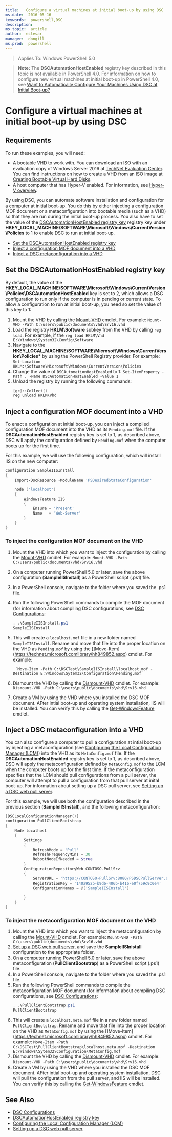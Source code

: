 ```yaml
---
title:   Configure a virtual machines at initial boot-up by using DSC
ms.date:  2016-05-16
keywords:  powershell,DSC
description:  
ms.topic:  article
author:  eslesar
manager:  dongill
ms.prod:  powershell
---
```


>Applies To: Windows PowerShell 5.0

>**Note:** The **DSCAutomationHostEnabled** registry key described in this topic is not available in PowerShell 4.0. For information on how to configure new virtual machines
>at initial boot-up in PowerShell 4.0, see 
>[Want to Automatically Configure Your Machines Using DSC at Initial Boot-up?](https://blogs.msdn.microsoft.com/powershell/2014/02/28/want-to-automatically-configure-your-machines-using-dsc-at-initial-boot-up/)

# Configure a virtual machines at initial boot-up by using DSC

## Requirements

To run these examples, you will need:

- A bootable VHD to work with. You can download an ISO with an evaluation copy of Windows Server 2016 at
    [TechNet Evaluation Center](https://www.microsoft.com/en-us/evalcenter/evaluate-windows-server-2016). You can find instructions on how to create a VHD
    from an ISO image at [Creating Bootable Virtual Hard Disks](https://technet.microsoft.com/en-us/library/gg318049.aspx).
- A host computer that has Hyper-V enabled. For information, see [Hyper-V overview](https://technet.microsoft.com/library/hh831531.aspx).

By using DSC, you can automate software installation and configuration for a computer at initial boot-up. You do this by either injecting a configuration MOF document 
or a metaconfiguration into bootable media (such as a VHD) so that they are run during the initial boot-up process. You also have to set the value of the 
[DSCAutomationHostEnabled registry key](DSCAutomationHostEnabled.md) registry key under **HKEY_LOCAL_MACHINE\SOFTWARE\Microsoft\Windows\CurrentVersion\Policies** to 1 to enable DSC to run at
initial boot-up.

- [Set the DSCAutomationHostEnabled registry key](##Set-the-DSCAutomationHostEnabled-registry-key)
- [Inject a configuration MOF document into a VHD](##Inject-a-configuration-MOF-document-into-a-VHD)
- [Inject a DSC metaconfiguration into a VHD](##Inject-a-DSC-metaconfiguration-into-a-VHD)

## Set the DSCAutomationHostEnabled registry key

By default, the value of the **HKEY_LOCAL_MACHINE\SOFTWARE\Microsoft\Windows\CurrentVersion\Policies\DSCAutomationHostEnabled** key is set to 2,
which allows a DSC configuration to run only if the computer is in pending or current state. To allow a configuration to run at initial boot-up, you need
so set the value of this key to 1:

1. Mount the VHD by calling the [Mount-VHD]() cmdlet. For example:
    `Mount-VHD -Path C:\users\public\documents\vhd\Srv16.vhd`
2. Load the registry **HKLM\Software** subkey from the VHD by calling `reg load`. For example, if the 
    `reg load HKLM\Vhd E:\Windows\System32\Config\Software`
3. Navigate to the **HKEY_LOCAL_MACHINE\SOFTWARE\Microsoft\Windows\CurrentVersion\Policies\*** by using the PowerShell Registry provider. For example:
    `Set-Location HKLM:\Software\Microsoft\Windows\CurrentVersion\Policies`
4. Change the value of `DSCAutomationHostEnabled` to 1:
    `Set-ItemProperty -Path . -Name DSCAutomationHostEnabled -Value 1`
5. Unload the registry by running the following commands:
    ```powershell
    [gc]::Collect()
    reg unload HKLM\Vhd
    ```

## Inject a configuration MOF document into a VHD

To enact a configuration at initial boot-up, you can inject a compiled configuration MOF document into the VHD as its `Pending.mof` file. If the
**DSCAutomationHostEnabled** registry key is set to 1, as described above, DSC will apply the configuration defined by `Pending.mof` when the 
computer boots up for the first time.

For this example, we will use the following configuration, which will install IIS on the new computer:

```powershell
Configuration SampleIISInstall
{
    Import-DscResource -ModuleName 'PSDesiredStateConfiguration'

    node ('localhost')
    {
        WindowsFeature IIS
        {
            Ensure = 'Present'
            Name   = 'Web-Server' 
        }
    }
}
```
### To inject the configuration MOF document on the VHD

1. Mount the VHD into which you want to inject the configuration by calling the [Mount-VHD]() cmdlet. For example:
    `Mount-VHD -Path C:\users\public\documents\vhd\Srv16.vhd`
1. On a computer running PowerShell 5.0 or later, save the above configuration (**SampleIISInstall**) as a PowerShell script (.ps1) file.
1. In a PowerShell console, navigate to the folder where you saved the .ps1 file.
1. Run the following PowerShell commands to compile the MOF document (for information about compiling DSC configurations, see [DSC Configurations](configurations.md):
    ```powershell
    . .\SampleIISInstall.ps1
    SampleIISInstall
    ```
1. This will create a `localhost.mof` file in a new folder named `SampleIISInstall`. Rename and move that file into the proper location on the VHD as `Pending.mof` 
    by using the []Move-Item](https://technet.microsoft.comlibrary/hh849852.aspx)
    cmdlet. For example:

        `Move-Item -Path C:\DSCTest\SampleIISInstall\localhost.mof -Destination E:\Windows\Sytem32\Configuration\Pending.mof`
1. Dismount the VHD by calling the [Dismount-VHD](https://technet.microsoft.com/library/hh848562.aspx) cmdlet. For example:
    `Dismount-VHD -Path C:\users\public\documents\vhd\Srv16.vhd`
1. Create a VM by using the VHD where you installed the DSC MOF document. AFter intial boot-up and operating system installation, IIS will be installed.
    You can verify this by calling the [Get-WindowsFeature](https://technet.microsoft.com/library/jj205469.aspx) cmdlet.

## Inject a DSC metaconfiguration into a VHD

You can also configure a computer to pull a configuration at intial boot-up by injecting a metaconfiguration (see [Configuring the Local Configuration Manager (LCM)](metaConfig.md))
into the VHD as its `MetaConfig.mof` file. If the **DSCAutomationHostEnabled** registry key is set to 1, as described above, DSC will apply the metaconfiguration defined 
by `MetaConfig.mof` to the LCM when the computer boots up for the first time. If the metaconfiguration specifies that the LCM should pull configurations from a pull server, the
computer will attempt to pull a configuration from that pull server at inital boot-up. For information about setting up a DSC pull server, see [Setting up a DSC web pull server](pullServer.md).

For this example, we will use both the configuration described in the previous section (**SampleIISInstall**), and the following metaconfiguration:

```powershell
[DSCLocalConfigurationManager()]
configuration PullClientBootstrap
{
    Node localhost
    {
        Settings
        {
            RefreshMode = 'Pull'
            RefreshFrequencyMins = 30 
            RebootNodeIfNeeded = $true
        }
        ConfigurationRepositoryWeb CONTOSO-PullSrv
        {
            ServerURL = 'https://CONTOSO-PullSrv:8080/PSDSCPullServer.svc'
            RegistrationKey = '140a952b-b9d6-406b-b416-e0f759c9c0e4'
            ConfigurationNames = @('SampleIISInstall')
            
        }      
    }
}
```
### To inject the metaconfiguration MOF document on the VHD

1. Mount the VHD into which you want to inject the metaconfiguration by calling the [Mount-VHD]() cmdlet. For example:
    `Mount-VHD -Path C:\users\public\documents\vhd\Srv16.vhd`
1. [Set up a DSC web pull server](pullServer.md), and save the **SampleIISInistall** configuration to the appropriate folder.
1. On a computer running PowerShell 5.0 or later, save the above metaconfiguration (**PullClientBootstrap**) as a PowerShell script (.ps1) file.
1. In a PowerShell console, navigate to the folder where you saved the .ps1 file.
1. Run the following PowerShell commands to compile the  metaconfiguration MOF document (for information about compiling DSC configurations, see [DSC Configurations](configurations.md):
    ```powershell
    . .\PullClientBootstrap.ps1
    PullClientBootstrap
    ```
1. This will create a `localhost.meta.mof` file in a new folder named `PullClientBootstrap`. Rename and move that file into the proper location on the VHD as `MetaConfig.mof` 
    by using the []Move-Item](https://technet.microsoft.comlibrary/hh849852.aspx)
    cmdlet. For example:
    `Move-Item -Path C:\DSCTest\PullClientBootstrap\localhost.meta.mof -Destination E:\Windows\Sytem32\Configuration\MetaConfig.mof`
1. Dismount the VHD by calling the [Dismount-VHD](https://technet.microsoft.com/library/hh848562.aspx) cmdlet. For example:
    `Dismount-VHD -Path C:\users\public\documents\vhd\Srv16.vhd`
1. Create a VM by using the VHD where you installed the DSC MOF document. AFter intial boot-up and operating system installation, DSC will pull the configuration from the 
    pull server, and IIS will be installed. You can verify this by calling the [Get-WindowsFeature](https://technet.microsoft.com/library/jj205469.aspx) cmdlet.


## See Also

- [DSC Configurations](configurations.md)
- [DSCAutomationHostEnabled registry key](DSCAutomationHostEnabled.md)
- [Configuring the Local Configuration Manager (LCM)](metaConfig.md)
- [Setting up a DSC web pull server](pullServer.md)












